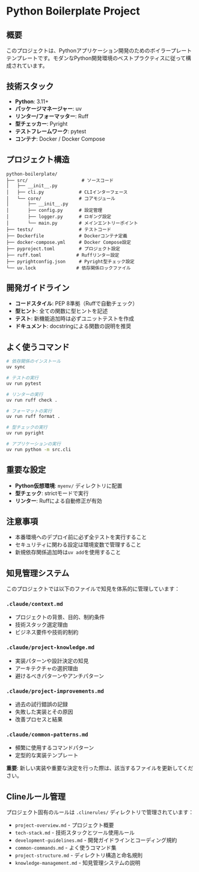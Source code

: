 # Python Boilerplate Project

## 概要
このプロジェクトは、Pythonアプリケーション開発のためのボイラープレートテンプレートです。モダンなPython開発環境のベストプラクティスに従って構成されています。

## 技術スタック
- **Python**: 3.11+
- **パッケージマネージャー**: uv
- **リンター/フォーマッター**: Ruff
- **型チェッカー**: Pyright
- **テストフレームワーク**: pytest
- **コンテナ**: Docker / Docker Compose

## プロジェクト構造
```
python-boilerplate/
├── src/                    # ソースコード
│   ├── __init__.py
│   ├── cli.py             # CLIインターフェース
│   └── core/              # コアモジュール
│       ├── __init__.py
│       ├── config.py      # 設定管理
│       ├── logger.py      # ロギング設定
│       └── main.py        # メインエントリーポイント
├── tests/                 # テストコード
├── Dockerfile             # Dockerコンテナ定義
├── docker-compose.yml     # Docker Compose設定
├── pyproject.toml         # プロジェクト設定
├── ruff.toml             # Ruffリンター設定
├── pyrightconfig.json     # Pyright型チェック設定
└── uv.lock               # 依存関係ロックファイル
```

## 開発ガイドライン
- **コードスタイル**: PEP 8準拠（Ruffで自動チェック）
- **型ヒント**: 全ての関数に型ヒントを記述
- **テスト**: 新機能追加時は必ずユニットテストを作成
- **ドキュメント**: docstringによる関数の説明を推奨

## よく使うコマンド
```bash
# 依存関係のインストール
uv sync

# テストの実行
uv run pytest

# リンターの実行
uv run ruff check .

# フォーマットの実行
uv run ruff format .

# 型チェックの実行
uv run pyright

# アプリケーションの実行
uv run python -m src.cli
```

## 重要な設定
- **Python仮想環境**: `myenv/` ディレクトリに配置
- **型チェック**: strictモードで実行
- **リンター**: Ruffによる自動修正が有効

## 注意事項
- 本番環境へのデプロイ前に必ず全テストを実行すること
- セキュリティに関わる設定は環境変数で管理すること
- 新規依存関係追加時は`uv add`を使用すること

## 知見管理システム
このプロジェクトでは以下のファイルで知見を体系的に管理しています：

### `.claude/context.md`
- プロジェクトの背景、目的、制約条件
- 技術スタック選定理由
- ビジネス要件や技術的制約

### `.claude/project-knowledge.md`
- 実装パターンや設計決定の知見
- アーキテクチャの選択理由
- 避けるべきパターンやアンチパターン

### `.claude/project-improvements.md`
- 過去の試行錯誤の記録
- 失敗した実装とその原因
- 改善プロセスと結果

### `.claude/common-patterns.md`
- 頻繁に使用するコマンドパターン
- 定型的な実装テンプレート

**重要**: 新しい実装や重要な決定を行った際は、該当するファイルを更新してください。

## Clineルール管理
プロジェクト固有のルールは `.clinerules/` ディレクトリで管理されています：

- `project-overview.md` - プロジェクト概要
- `tech-stack.md` - 技術スタックとツール使用ルール
- `development-guidelines.md` - 開発ガイドラインとコーディング規約
- `common-commands.md` - よく使うコマンド集
- `project-structure.md` - ディレクトリ構造と命名規則
- `knowledge-management.md` - 知見管理システムの説明
